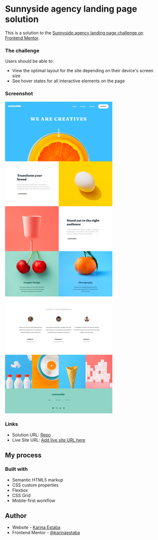 # Sunnyside agency landing page solution

This is a solution to the [Sunnyside agency landing page challenge on Frontend Mentor](https://www.frontendmentor.io/challenges/sunnyside-agency-landing-page-7yVs3B6ef).

### The challenge

Users should be able to:

- View the optimal layout for the site depending on their device's screen size
- See hover states for all interactive elements on the page

### Screenshot

![](./screenshot.png)

### Links

- Solution URL: [Repo](https://github.com/karinaestaba/sunnyside-agency-landing)
- Live Site URL: [Add live site URL here](https://karinaestaba.github.io/sunnyside-agency-landing)

## My process

### Built with

- Semantic HTML5 markup
- CSS custom properties
- Flexbox
- CSS Grid
- Mobile-first workflow

## Author

- Website - [Karina Estaba]()
- Frontend Mentor - [@karinaestaba](https://www.frontendmentor.io/profile/karinaestaba)